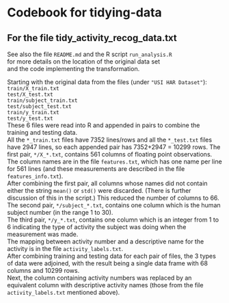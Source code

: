 # Codebook for tidying-data
## For the file tidy_activity_recog_data.txt

See also the file `README.md` and the R script `run_analysis.R`  
for more details on the location of the original data set  
and the code implementing the transformation.

Starting with the original data from the files (under `"USI HAR Dataset"`):  
`train/X_train.txt`  
`test/X_test.txt`  
`train/subject_train.txt`  
`test/subject_test.txt`  
`train/y_train.txt`  
`test/y_test.txt`  
These 6 files were read into R and appended in pairs to combine the training and testing data.  
All the `*_train.txt` files have 7352 lines/rows and all the `*_test.txt` files have 2947 lines,
so each appended pair has 7352+2947 = 10299 rows.
The first pair, `*/X_*.txt`, contains 561 columns of floating point observations.  
The column names are in the file `features.txt`, which has one name per line for 561 lines
 (and these measurements are described in the file `features_info.txt`).  
After combining the first pair, all columns whose names did not contain either the string
`mean()` or `std()` were discarded.  (There is further discussion of this in the script.)
This reduced the number of columns to 66.  
The second pair, `*/subject_*.txt`, contains one column which is the human subject number (in the range 1 to 30).  
The third pair, `*/y_*.txt`, contains one column which is an integer from 1 to 6
 indicating the type of activity the subject was doing when the measurement was made.  
The mapping between activity number and a descriptive name for the activity
 is in the file `activity_labels.txt`.  
After combining training and testing data for each pair of files,
 the 3 types of data were adjoined, with the result being a single data frame with 68 columns and 10299 rows.  
Next, the column containing activity numbers was replaced by an equivalent column with
 descriptive activity names (those from the file `activity_labels.txt` mentioned above).


